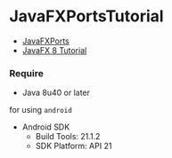 # JavaFXPortsTutorial

* [JavaFXPorts](http://javafxports.org/page/home)
* [JavaFX 8 Tutorial](http://code.makery.ch/java/javafx-8-tutorial-intro/)

### Require

* Java 8u40 or later

for using `android`

* Android SDK
    - Build Tools: 21.1.2
    - SDK Platform: API 21

